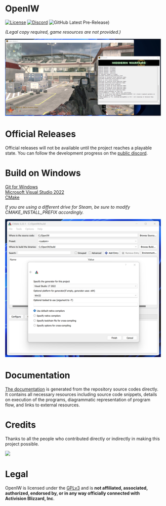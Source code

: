 # OpenIW

[![License](https://img.shields.io/badge/License-GPLv3-blue)](LICENSE)
[![Discord](https://img.shields.io/discord/780343356776513556?color=%237289da&label=Discord&logo=discord&logoColor=white)](https://discord.gg/MaQE4QerkE)
![GitHub Latest Pre-Release)](https://img.shields.io/github/v/release/OpenIW/OpenIW?include_prereleases&label=pre-release&logo=github)  

*(Legal copy required, game resources are not provided.)*

![alt text](docs/screenshots/2022-04-26.png "Call of Duty®: Modern Warfare 2")

# Official Releases
Official releases will not be available until the project reaches a playable state. You can follow the development progress on the [public discord](https://discord.gg/MaQE4QerkE).

# Build on Windows

[Git for Windows](https://git-scm.com/download/win)  
[Microsoft Visual Studio 2022](https://visualstudio.microsoft.com/fr/vs/)  
[CMake](https://cmake.org/)  

*If you are using a different drive for Steam, be sure to modify CMAKE_INSTALL_PREFIX accordingly.*

![alt text](docs/screenshots/2022-05-02.png "CMake 3.23.1")

# Documentation
[The documentation](https://openiw.github.io/OpenIW/) is generated from the repository source codes directly. It contains all necessary resources including source code snippets, details on execution of the programs, diagrammatic representation of program flow, and links to external resources.

# Credits
Thanks to all the people who contributed directly or indirectly in making this project possible.

<a href = "https://github.com/OpenIW/OpenIW/graphs/contributors">
  <img src = "https://contrib.rocks/image?repo=OpenIW/OpenIW"/>
</a>

# Legal
OpenIW is licensed under the [GPLv3](LICENSE.md) and is **not affiliated, associated, authorized, endorsed by, or in any way officially connected with Activision Blizzard, Inc**.
